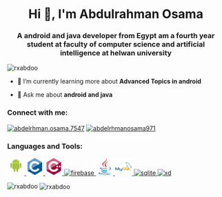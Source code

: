 <h1 align="center">Hi 👋, I'm Abdulrahman Osama</h1>
<h3 align="center">A android and java developer from Egypt am a fourth year student at faculty of computer science and artificial intelligence at helwan university</h3>

<p align="left"> <img src="https://komarev.com/ghpvc/?username=rxabdoo&label=Profile%20views&color=0e75b6&style=flat" alt="rxabdoo" /> </p>

- 🌱 I’m currently learning more about **Advanced Topics in android**

- 💬 Ask me about **android and java**

<h3 align="left">Connect with me:</h3>
<p align="left">
<a href="https://fb.com/abdelrhman.osama.7547" target="blank"><img align="center" src="https://raw.githubusercontent.com/rahuldkjain/github-profile-readme-generator/master/src/images/icons/Social/facebook.svg" alt="abdelrhman.osama.7547" height="30" width="40" /></a>
<a href="https://codeforces.com/profile/abdelrhmanosama971" target="blank"><img align="center" src="https://cdn.jsdelivr.net/npm/simple-icons@3.0.1/icons/codeforces.svg" alt="abdelrhmanosama971" height="30" width="40" /></a>
</p>

<h3 align="left">Languages and Tools:</h3>
<p align="left"> <a href="https://developer.android.com" target="_blank"> <img src="https://raw.githubusercontent.com/devicons/devicon/master/icons/android/android-original-wordmark.svg" alt="android" width="40" height="40"/> </a> <a href="https://www.cprogramming.com/" target="_blank"> <img src="https://raw.githubusercontent.com/devicons/devicon/master/icons/c/c-original.svg" alt="c" width="40" height="40"/> </a> <a href="https://www.w3schools.com/cpp/" target="_blank"> <img src="https://raw.githubusercontent.com/devicons/devicon/master/icons/cplusplus/cplusplus-original.svg" alt="cplusplus" width="40" height="40"/> </a> <a href="https://firebase.google.com/" target="_blank"> <img src="https://www.vectorlogo.zone/logos/firebase/firebase-icon.svg" alt="firebase" width="40" height="40"/> </a> <a href="https://www.java.com" target="_blank"> <img src="https://raw.githubusercontent.com/devicons/devicon/master/icons/java/java-original.svg" alt="java" width="40" height="40"/> </a> <a href="https://www.mysql.com/" target="_blank"> <img src="https://raw.githubusercontent.com/devicons/devicon/master/icons/mysql/mysql-original-wordmark.svg" alt="mysql" width="40" height="40"/> </a> <a href="https://www.sqlite.org/" target="_blank"> <img src="https://www.vectorlogo.zone/logos/sqlite/sqlite-icon.svg" alt="sqlite" width="40" height="40"/> </a> <a href="https://www.adobe.com/products/xd.html" target="_blank"> <img src="https://cdn.worldvectorlogo.com/logos/adobe-xd.svg" alt="xd" width="40" height="40"/> </a> </p>

<p><img align="left" src="https://github-readme-stats.vercel.app/api/top-langs?username=rxabdoo&show_icons=true&locale=en&layout=compact" alt="rxabdoo" /></p>

<p>&nbsp;<img align="center" src="https://github-readme-stats.vercel.app/api?username=rxabdoo&show_icons=true&locale=en" alt="rxabdoo" /></p>
